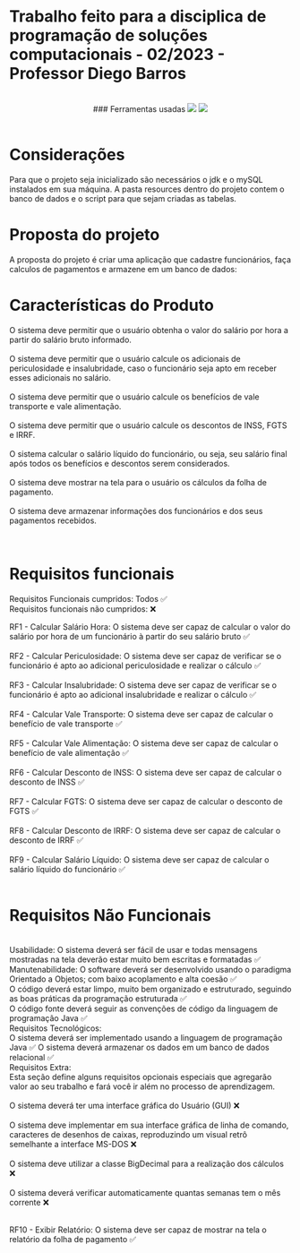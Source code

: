 # Trabalho feito para a disciplica de programação de soluções computacionais - 02/2023 - Professor Diego Barros

</br>

<center> ### Ferramentas usadas
<img src = "https://img.shields.io/badge/Java-ED8B00?style=for-the-badge&logo=openjdk&logoColor=white" /> <img src = "https://img.shields.io/badge/MySQL-00000F?style=for-the-badge&logo=mysql&logoColor=white" /> </center>

</br>

# Considerações

Para que o projeto seja inicializado são necessários o jdk e o mySQL instalados em sua máquina. A pasta resources dentro do projeto contem o banco de dados e o script para que sejam criadas as tabelas.

# Proposta do projeto

A proposta do projeto é criar uma aplicação que cadastre funcionários, faça calculos de pagamentos e armazene em um banco de dados: 

# Características do Produto

O sistema deve permitir que o usuário obtenha o valor do salário por hora a partir do salário bruto informado.
</br>
</br>
O sistema deve permitir que o usuário calcule os adicionais de periculosidade e insalubridade, caso o funcionário seja apto em receber esses adicionais no salário.
</br>
</br>
O sistema deve permitir que o usuário calcule os benefícios de vale transporte e vale alimentação.
</br>
</br>
O sistema deve permitir que o usuário calcule os descontos de INSS, FGTS e IRRF.
</br>
</br>
O sistema calcular o salário líquido do funcionário, ou seja, seu salário final após todos os benefícios e descontos serem considerados.
</br>
</br>
O sistema deve mostrar na tela para o usuário os cálculos da folha de pagamento.
</br>
</br>
O sistema deve armazenar informações dos funcionários e dos seus pagamentos recebidos.

</br>

# Requisitos funcionais 

Requisitos Funcionais cumpridos: Todos ✅
</br>
Requisitos funcionais não cumpridos: ❌

RF1 - Calcular Salário Hora: O sistema deve ser capaz de calcular o valor do salário por hora de um funcionário  à partir do seu salário bruto ✅
</br>
</br>
RF2 - Calcular Periculosidade: O sistema deve ser capaz de verificar se o funcionário é apto ao adicional periculosidade e realizar o cálculo ✅
</br>
</br>
RF3 - Calcular Insalubridade: O sistema deve ser capaz de verificar se o funcionário é apto ao adicional insalubridade e realizar o cálculo ✅
</br>
</br>
RF4 - Calcular Vale Transporte: O sistema deve ser capaz de calcular o benefício de vale transporte ✅
</br>
</br>
RF5  - Calcular Vale Alimentação: O sistema deve ser capaz de calcular o benefício de vale alimentação ✅
</br>
</br>
RF6 - Calcular Desconto de INSS: O sistema deve ser capaz de calcular o desconto de INSS ✅
</br>
</br>
RF7  - Calcular FGTS: O sistema deve ser capaz de calcular o desconto de FGTS ✅
</br>
</br>
RF8 - Calcular Desconto de IRRF: O sistema deve ser capaz de calcular o desconto de IRRF ✅
</br>
</br>
RF9 - Calcular Salário Líquido: O sistema deve ser capaz de calcular o salário líquido do funcionário ✅
</br>
</br>

# Requisitos Não Funcionais 
</br>
Usabilidade: O sistema deverá ser fácil de usar e todas mensagens mostradas na tela deverão estar muito bem escritas e formatadas ✅
</br>
Manutenabilidade: 
O software deverá ser desenvolvido usando o paradigma Orientado a Objetos; com baixo acoplamento e alta coesão ✅
</br>
O código deverá estar limpo, muito bem organizado e estruturado, seguindo as boas práticas da programação estruturada ✅
</br>
O código fonte deverá seguir as convenções de código da linguagem de programação Java ✅
</br>
Requisitos Tecnológicos:
</br>
O sistema deverá ser implementado usando a linguagem de programação Java ✅
O sistema deverá armazenar os dados em um banco de dados relacional ✅
</br>
Requisitos Extra:
</br>
Esta seção define alguns requisitos opcionais especiais que agregarão valor ao seu trabalho e fará você ir além no processo de  aprendizagem.
</br>
</br>
O sistema deverá ter uma interface gráfica do Usuário (GUI) ❌
</br>
</br>
O sistema deve implementar em sua  interface gráfica de  linha de comando, caracteres de desenhos de caixas, reproduzindo um visual retrô semelhante a interface MS-DOS ❌
</br>
</br>
O sistema deve utilizar a classe BigDecimal para a realização dos cálculos ❌
</br>
</br>
O sistema deverá verificar automaticamente quantas semanas tem o mês corrente ❌
</br>
</br>

RF10 -  Exibir Relatório: O sistema deve ser capaz de mostrar na tela o relatório da folha de pagamento ✅
</br>
</br>
